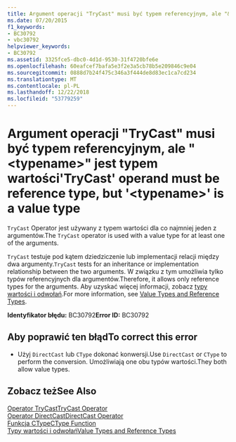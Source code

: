 ```yaml
---
title: Argument operacji "TryCast" musi być typem referencyjnym, ale "&lt;typename&gt;" jest typem wartości
ms.date: 07/20/2015
f1_keywords:
- BC30792
- vbc30792
helpviewer_keywords:
- BC30792
ms.assetid: 3325fce5-dbc0-4d1d-9530-31f4720bfe6e
ms.openlocfilehash: 60eafcef7bafa5e3f2e3a5cb78b5e209846c9e04
ms.sourcegitcommit: 0888d7b24f475c346a3f444de8d83ec1ca7cd234
ms.translationtype: MT
ms.contentlocale: pl-PL
ms.lasthandoff: 12/22/2018
ms.locfileid: "53779259"
---
```

# <a name="trycast-operand-must-be-reference-type-but-lttypenamegt-is-a-value-type"></a><span data-ttu-id="23644-102">Argument operacji "TryCast" musi być typem referencyjnym, ale "&lt;typename&gt;" jest typem wartości</span><span class="sxs-lookup"><span data-stu-id="23644-102">'TryCast' operand must be reference type, but '&lt;typename&gt;' is a value type</span></span>
<span data-ttu-id="23644-103">`TryCast` Operator jest używany z typem wartości dla co najmniej jeden z argumentów.</span><span class="sxs-lookup"><span data-stu-id="23644-103">The `TryCast` operator is used with a value type for at least one of the arguments.</span></span>  
  
 <span data-ttu-id="23644-104">`TryCast` testuje pod kątem dziedziczenie lub implementacji relacji między dwa argumenty.</span><span class="sxs-lookup"><span data-stu-id="23644-104">`TryCast` tests for an inheritance or implementation relationship between the two arguments.</span></span> <span data-ttu-id="23644-105">W związku z tym umożliwia tylko typów referencyjnych dla argumentów.</span><span class="sxs-lookup"><span data-stu-id="23644-105">Therefore, it allows only reference types for the arguments.</span></span> <span data-ttu-id="23644-106">Aby uzyskać więcej informacji, zobacz [typy wartości i odwołań](../../visual-basic/programming-guide/language-features/data-types/value-types-and-reference-types.md).</span><span class="sxs-lookup"><span data-stu-id="23644-106">For more information, see [Value Types and Reference Types](../../visual-basic/programming-guide/language-features/data-types/value-types-and-reference-types.md).</span></span>  
  
 <span data-ttu-id="23644-107">**Identyfikator błędu:** BC30792</span><span class="sxs-lookup"><span data-stu-id="23644-107">**Error ID:** BC30792</span></span>  
  
## <a name="to-correct-this-error"></a><span data-ttu-id="23644-108">Aby poprawić ten błąd</span><span class="sxs-lookup"><span data-stu-id="23644-108">To correct this error</span></span>  
  
-   <span data-ttu-id="23644-109">Użyj `DirectCast` lub `CType` dokonać konwersji.</span><span class="sxs-lookup"><span data-stu-id="23644-109">Use `DirectCast` or `CType` to perform the conversion.</span></span> <span data-ttu-id="23644-110">Umożliwiają one obu typów wartości.</span><span class="sxs-lookup"><span data-stu-id="23644-110">They both allow value types.</span></span>  
  
## <a name="see-also"></a><span data-ttu-id="23644-111">Zobacz też</span><span class="sxs-lookup"><span data-stu-id="23644-111">See Also</span></span>  
 [<span data-ttu-id="23644-112">Operator TryCast</span><span class="sxs-lookup"><span data-stu-id="23644-112">TryCast Operator</span></span>](../../visual-basic/language-reference/operators/trycast-operator.md)  
 [<span data-ttu-id="23644-113">Operator DirectCast</span><span class="sxs-lookup"><span data-stu-id="23644-113">DirectCast Operator</span></span>](../../visual-basic/language-reference/operators/directcast-operator.md)  
 [<span data-ttu-id="23644-114">Funkcja CType</span><span class="sxs-lookup"><span data-stu-id="23644-114">CType Function</span></span>](../../visual-basic/language-reference/functions/ctype-function.md)  
 [<span data-ttu-id="23644-115">Typy wartości i odwołań</span><span class="sxs-lookup"><span data-stu-id="23644-115">Value Types and Reference Types</span></span>](../../visual-basic/programming-guide/language-features/data-types/value-types-and-reference-types.md)
